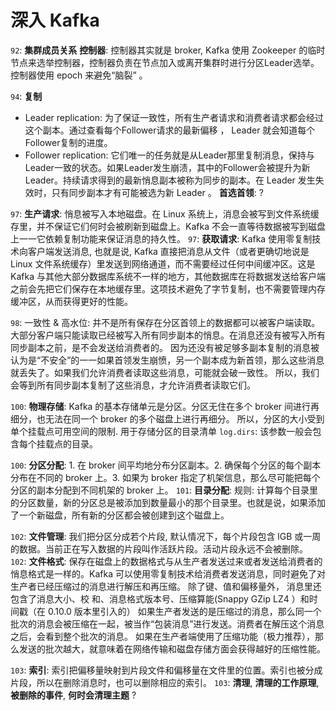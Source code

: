 
# 深入 Kafka

`92`:
__集群成员关系__
__控制器__: 控制器其实就是 broker, Kafka 使用 Zookeeper 的临时节点来选举控制器，控制器负责在节点加入或离开集群时进行分区Leader选举。控制器使用 epoch 来避免“脑裂” 。

`94`: __复制__
- Leader replication: 为了保证一致性，所有生产者请求和消费者请求都会经过这个副本。通过查看每个Follower请求的最新偏移 ， Leader 就会知道每个Follower复制的进度。
- Follower replication: 它们唯一的任务就是从Leader那里复制消息，保持与Leader一致的状态。如果Leader发生崩渍，其中的Follower会被提升为新Leader。持续请求得到的最新悄息副本被称为同步的副本。在 Leader 发生失效时，只有同步副本才有可能被选为新 Leader 。
__首选首领__: ?

`97`: __生产请求__: 悄息被写入本地磁盘。在 Linux 系统上，消息会被写到文件系统缓存里，并不保证它们何时会被刷新到磁盘上。Kafka 不会一直等待数据被写到磁盘上一一它依赖复制功能来保证消息的持久性。
`97`: __获取请求__: Kafka 使用零复制技术向客户端发送消息, 也就是说, Kafka 直接把消息从文件（或者更确切地说是 Linux 文件系统缓存）里发送到网络通道，而不需要经过任何中间缓冲区。这是 Kafka 与其他大部分数据库系统不一样的地方，其他数据库在将数据发送给客户端之前会先把它们保存在本地缓存里。这项技术避免了字节复制，也不需要管理内存缓冲区，从而获得更好的性能。

`98`: 一致性 & 高水位: 并不是所有保存在分区首领上的数据都可以被客户端读取。大部分客户端只能读取已经被写入所有同步副本的悄息。在消息还没有被写入所有同步副本之前，是不会发送给消费者的。
因为还没有被足够多副本复制的消息被认为是“不安全”的一一如果首领发生崩愤，另一个副本成为新首领，那么这些消息就丢失了。如果我们允许消费者读取这些消息，可能就会破一致性。
所以，我们会等到所有同步副本复制了这些消息，才允许消费者读取它们。

`100`: __物理存储__: Kafka 的基本存储单元是分区。分区无住在多个 broker 间进行再细分，也无法在同一个 broker 的多个磁盘上进行再细分。 所以，分区的大小受到单个挂载点可用空间的限制.
用于存储分区的目录清单 `log.dirs`: 该参数一般会包含每个挂载点的目录。

`100`: __分区分配__: 1. 在 broker 间平均地分布分区副本。2. 确保每个分区的每个副本分布在不同的 broker 上。3. 如果为 broker 指定了机架信息，那么尽可能把每个分区的副本分配到不同机架的 broker 上。
`101`: __目录分配__: 规则: 计算每个目录里的分区数量，新的分区总是被添加到数量最小的那个目录里。也就是说，如果添加了一个新磁盘，所有新的分区都会被创建到这个磁盘上。

`102`: __文件管理__: 我们把分区分成若个片段, 默认情况下，每个片段包含 lGB 或一周的数据。当前正在写入数据的片段叫作活跃片段。活动片段永远不会被删除。
`102`: __文件格式__: 保存在磁盘上的数据格式与从生产者发送过来或者发送给消费者的悄息格式是一样的。Kafka 可以使用零复制技术给消费者发送消息，同时避免了对生产者已经压缩过的消息进行解压和再压缩。
除了键、值和偏移量外， 消息里还包含了消息大小、校 和、消息格式版本号、压缩算能(Snappy GZip LZ4 ）和时间戳（在 0.10.0 版本里引入的）
如果生产者发送的是压缩过的消息，那么同一个批次的消息会被压缩在一起，被当作“包装消息”进行发送。消费者在解压这个消息之后，会看到整个批次的消息。
如果在生产者端使用了压缩功能（极力推荐），那么发送的批次越大，就意味着在网络传输和磁盘存储方面会获得越好的压缩性能。

`103`: __索引__: 索引把偏移量映射到片段文件和偏移量在文件里的位置。索引也被分成片段，所以在删除消息时，也可以删除相应的索引。
`103`: __清理__, __清理的工作原理__, __被删除的事件__, __何时会清理主题__ ?


